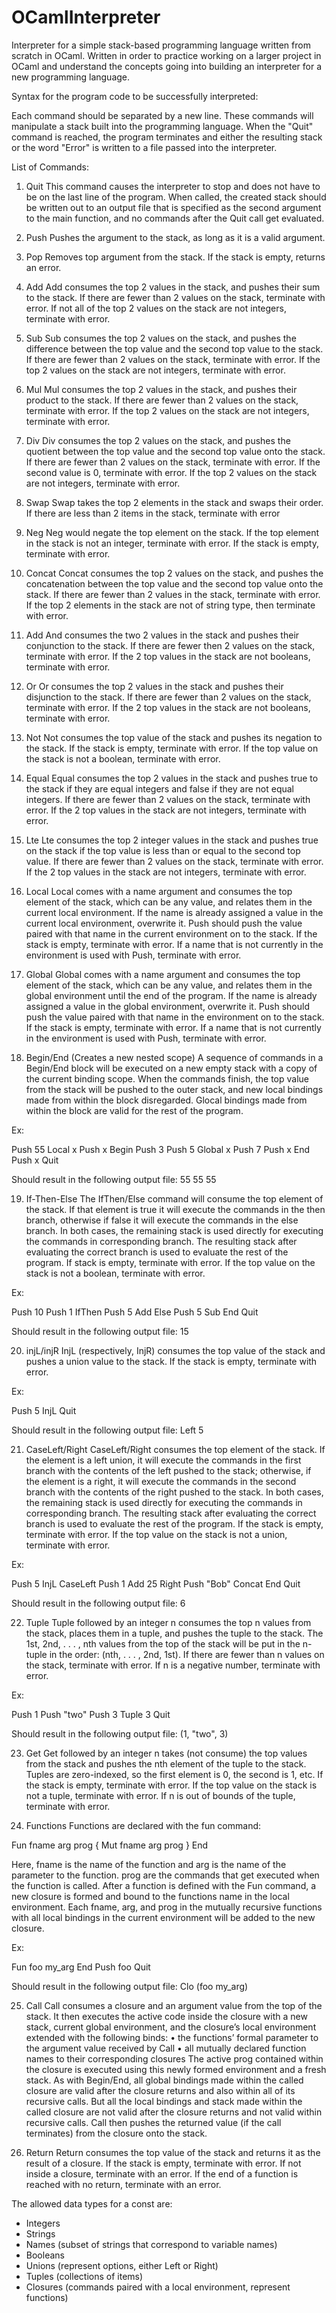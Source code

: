 # OCamlInterpreter
Interpreter for a simple stack-based programming language written from scratch in OCaml. Written in order to practice working on a larger project in OCaml and understand the concepts going into building an interpreter for a new programming language. 

Syntax for the program code to be successfully interpreted:

Each command should be separated by a new line. These commands will manipulate a stack built into the programming language. When the "Quit" command is reached, the program terminates and either the resulting stack or the word "Error" is written to a file passed into the interpreter.

List of Commands:

1. Quit
This command causes the interpreter to stop and does not have to be on the last line of the program. When
called, the created stack should be written out to an output file that is specified as the second argument to the
main function, and no commands after the Quit call get evaluated.

2. Push <const>
Pushes the argument to the stack, as long as it is a valid argument.
  
3. Pop
Removes top argument from the stack. If the stack is empty, returns an error.
  
4. Add
Add consumes the top 2 values in the stack, and pushes their sum to the stack. If there are fewer than 2 values
on the stack, terminate with error. If not all of the top 2 values on the stack are not integers, terminate with error.
  
5. Sub
Sub consumes the top 2 values on the stack, and pushes the difference between the top value and the second
top value to the stack.
If there are fewer than 2 values on the stack, terminate with error. If the top 2 values on the stack are
not integers, terminate with error.
  
6. Mul
Mul consumes the top 2 values in the stack, and pushes their product to the stack.
If there are fewer than 2 values on the stack, terminate with error. If the top 2 values on the stack are
not integers, terminate with error.

7. Div
Div consumes the top 2 values on the stack, and pushes the quotient between the top value and the second top
value onto the stack.
If there are fewer than 2 values on the stack, terminate with error. If the second value is 0, terminate with
error. If the top 2 values on the stack are not integers, terminate with error.
  
8. Swap
Swap takes the top 2 elements in the stack and swaps their order. If there are less than 2 items in the stack,
terminate with error

9. Neg
Neg would negate the top element on the stack. If the top element in the stack is not an integer, terminate with
error. If the stack is empty, terminate with error.

10. Concat
Concat consumes the top 2 values on the stack, and pushes the concatenation between the top value and the
second top value onto the stack.
If there are fewer than 2 values in the stack, terminate with error. If the top 2 elements in the stack are
not of string type, then terminate with error.
  
11. Add
And consumes the two 2 values in the stack and pushes their conjunction to the stack. If there are fewer then
2 values on the stack, terminate with error. If the 2 top values in the stack are not booleans, terminate with error.
  
12. Or
Or consumes the top 2 values in the stack and pushes their disjunction to the stack. If there are fewer than
2 values on the stack, terminate with error. If the 2 top values in the stack are not booleans, terminate with error.

13. Not
Not consumes the top value of the stack and pushes its negation to the stack. If the stack is empty, terminate
with error. If the top value on the stack is not a boolean, terminate with error.
  
14. Equal
Equal consumes the top 2 values in the stack and pushes true to the stack if they are equal integers and false
if they are not equal integers. If there are fewer than 2 values on the stack, terminate with error. If the 2 top
values in the stack are not integers, terminate with error.

15. Lte
Lte consumes the top 2 integer values in the stack and pushes true on the stack if the top value is less than or
equal to the second top value. If there are fewer than 2 values on the stack, terminate with error. If the 2 top
values in the stack are not integers, terminate with error.

16. Local
Local comes with a name argument and consumes the top element of the stack, which can be any value, and
relates them in the current local environment. If the name is already assigned a value in the current local environment, overwrite it. Push <name> should push the value paired with that name in the current environment
on to the stack.
If the stack is empty, terminate with error. If a name that is not currently in the environment is used with
Push, terminate with error.

17. Global
Global comes with a name argument and consumes the top element of the stack, which can be any value, and
relates them in the global environment until the end of the program. If the name is already assigned a value
in the global environment, overwrite it. Push <name> should push the value paired with that name in the
environment on to the stack.
If the stack is empty, terminate with error. If a name that is not currently in the environment is used with
Push, terminate with error.
  
18. Begin/End (Creates a new nested scope)
A sequence of commands in a Begin/End block will be executed on a new empty stack with a copy of the current
binding scope. When the commands finish, the top value from the stack will be pushed to the outer stack, and
new local bindings made from within the block disregarded. Glocal bindings made from within the block are
valid for the rest of the program.
  
Ex: 
  
Push 55
Local x
Push x
Begin
Push 3
Push 5
Global x
Push 7
Push x
End
Push x
Quit

Should result in the following output file:
55
55
55

19. If-Then-Else
The IfThen/Else command will consume the top element of the stack. If that element is true it will execute
the commands in the then branch, otherwise if false it will execute the commands in the else branch. In both
cases, the remaining stack is used directly for executing the commands in corresponding branch. The resulting
stack after evaluating the correct branch is used to evaluate the rest of the program.
If stack is empty, terminate with error. If the top value on the stack is not a boolean, terminate with error.
  
Ex: 
  
Push 10
Push 1
IfThen
Push 5
Add
Else
Push 5
Sub
End
Quit

Should result in the following output file:
15

20. injL/injR
InjL (respectively, InjR) consumes the top value of the stack and pushes a union value to the stack. If the stack
is empty, terminate with error.
  
Ex:
  
Push 5
InjL
Quit
  
Should result in the following output file:
Left 5
  
21. CaseLeft/Right
CaseLeft/Right consumes the top element of the stack. If the element is a left union, it will execute the
commands in the first branch with the contents of the left pushed to the stack; otherwise, if the element is a
right, it will execute the commands in the second branch with the contents of the right pushed to the stack.
In both cases, the remaining stack is used directly for executing the commands in corresponding branch. The
resulting stack after evaluating the correct branch is used to evaluate the rest of the program.
If the stack is empty, terminate with error. If the top value on the stack is not a union, terminate with error.

Ex:
  
Push 5
InjL
CaseLeft
Push 1
Add
25
Right
Push "Bob"
Concat
End
Quit
  
Should result in the following output file:
6
  
22. Tuple
Tuple followed by an integer n consumes the top n values from the stack, places them in a tuple, and pushes
the tuple to the stack. The 1st, 2nd, . . . , nth values from the top of the stack will be put in the n-tuple in the
order: (nth, . . . , 2nd, 1st).
If there are fewer than n values on the stack, terminate with error. If n is a negative number, terminate
with error.

Ex:
  
Push 1
Push "two"
Push 3
Tuple 3
Quit

Should result in the following output file:
(1, "two", 3)
  
23. Get
Get followed by an integer n takes (not consume) the top values from the stack and pushes the nth element of
the tuple to the stack. Tuples are zero-indexed, so the first element is 0, the second is 1, etc.
If the stack is empty, terminate with error. If the top value on the stack is not a tuple, terminate with error.
If n is out of bounds of the tuple, terminate with error.

 24. Functions
Functions are declared with the fun command:
  
Fun fname arg
prog
{ Mut fname arg
prog }
End

Here, fname is the name of the function and arg is the name of the parameter to the function. prog are the
commands that get executed when the function is called.
After a function is defined with the Fun command, a new closure is formed and bound to the functions name
in the local environment. Each fname, arg, and prog in the mutually recursive functions with all local bindings
in the current environment will be added to the new closure.
  
Ex:
  
Fun foo my_arg
End
Push foo
Quit
  
Should result in the following output file:
Clo (foo my_arg)

 25. Call
 Call consumes a closure and an argument value from the top of the stack. It then executes the active code
inside the closure with a new stack, current global environment, and the closure’s local environment extended
with the following binds:
• the functions’ formal parameter to the argument value received by Call
• all mutually declared function names to their corresponding closures
The active prog contained within the closure is executed using this newly formed environment and a fresh
stack. As with Begin/End, all global bindings made within the called closure are valid after the closure returns
and also within all of its recursive calls. But all the local bindings and stack made within the called closure are
not valid after the closure returns and not valid within recursive calls.
Call then pushes the returned value (if the call terminates) from the closure onto the stack.

26. Return
Return consumes the top value of the stack and returns it as the result of a closure.
If the stack is empty, terminate with error. If not inside a closure, terminate with an error. If the end of a
function is reached with no return, terminate with an error.
  
The allowed data types for a const are:

- Integers
- Strings
- Names (subset of strings that correspond to variable names)
- Booleans
- Unions (represent options, either Left or Right)
- Tuples (collections of items)
- Closures (commands paired with a local environment, represent functions)
